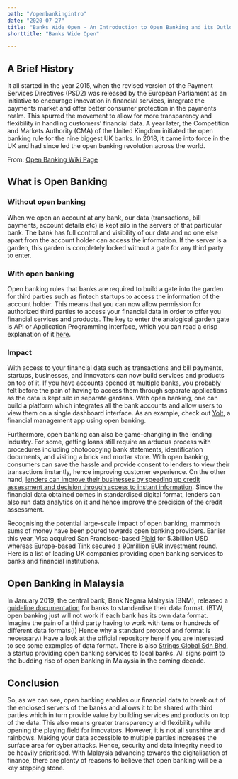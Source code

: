 ```yaml
---
path: "/openbankingintro"
date: "2020-07-27"
title: "Banks Wide Open - An Introduction to Open Banking and its Outlook in Malaysia"
shorttitle: "Banks Wide Open"

---
```


## A Brief History

It all started in the year 2015, when the revised version of the Payment Services Directives (PSD2) was released by the European Parliament as an initiative to encourage innovation in financial services, integrate the payments market and offer better consumer protection in the payments realm. This spurred the movement to allow for more transparency and flexibility in handling customers’ financial data. A year later, the Competition and Markets Authority (CMA) of the United Kingdom initiated the open banking rule for the nine biggest UK banks. In 2018, it came into force in the UK and had since led the open banking revolution across the world. 

From: [Open Banking Wiki Page](https://en.wikipedia.org/wiki/Open_banking)

## What is Open Banking

### Without open banking

When we open an account at any bank, our data (transactions, bill payments, account details etc) is kept silo in the servers of that particular bank. The bank has full control and visibility of our data and no one else apart from the account holder can access the information. If the server is a garden, this garden is completely locked without a gate for any third party to enter.

### With open banking

Open banking rules that banks are required to build a gate into the garden for third parties such as fintech startups to access the information of the account holder. This means that you can now allow permission for authorized third parties to access your financial data in order to offer you financial services and products. The key to enter the analogical garden gate is API or Application Programming Interface, which you can read a crisp explanation of it [here](https://www.reddit.com/r/explainlikeimfive/comments/628y0c/eli5_what_is_an_api/).

### Impact

With access to your financial data such as transactions and bill payments, startups, businesses, and innovators can now build services and products on top of it.
If you have accounts opened at multiple banks, you probably felt before the pain of having to access them through separate applications as the data is kept silo in separate gardens. With open banking, one can build a platform which integrates all the bank accounts and allow users to view them on a single dashboard interface. As an example, check out [Yolt](https://www.yolt.com/), a financial management app using open banking.

Furthermore, open banking can also be game-changing in the lending industry. For some, getting loans still require an arduous process with procedures including photocopying bank statements, identification documents, and visiting a brick and mortar store. With open banking, consumers can save the hassle and provide consent to lenders to view their transactions instantly, hence improving customer experience. On the other hand, [lenders can improve their businesses by speeding up credit assessment and decision through access to instant information](https://www.finextra.com/blogposting/18679/3-reasons-why-lending-companies-should-use-open-banking#:~:text=Open%20banking%20presents%20lenders%20with,credit%20decision%20in%20no%20time). Since the financial data obtained comes in standardised digital format, lenders can also run data analytics on it and hence improve the precision of the credit assessment. 

Recognising the potential large-scale impact of open banking, mammoth sums of money have been poured towards open banking providers. Earlier this year, Visa acquired San Francisco-based [Plaid](https://techcrunch.com/2020/01/13/visa-is-acquiring-plaid-for-5-3-billion-2x-its-final-private-valuation/?guccounter=1&guce_referrer=aHR0cHM6Ly93d3cuZ29vZ2xlLmNvbS8&guce_referrer_sig=AQAAANGAWayfXvh1oZ-OehucmQF3ecHu8vFxTK1qYfNBd_qq4QBHRH0-57Gm4RGnkiIyAI-tNtEOfqzrPqlY6sgjBoisX5mwNW7h_UaLdOxBpleVWQQ6Pg7_yYkB8COJXqqESHAYES7pCewFybBxDPBb4_a9tprm4lFePv_OgVa1tsQt) for 5.3billion USD whereas Europe-based [Tink](https://www.eu-startups.com/2020/01/stockholm-based-tink-secures-e90-million-to-help-banks-and-fintechs-leverage-open-banking/) secured a 90million EUR investment round. Here is a list of leading UK companies providing open banking services to banks and financial institutions. 

## Open Banking in Malaysia

In January 2019, the central bank, Bank Negara Malaysia (BNM), released a [guideline documentation](https://www.bnm.gov.my/index.php?ch=57&pg=137&ac=773&bb=file) for banks to standardise their data format. (BTW, open banking just will not work if each bank has its own data format. Imagine the pain of a third party having to work with tens or hundreds of different data formats(!) Hence why a standard protocol and format is necessary.) Have a look at the official repository [here](https://github.com/BankNegaraMY) if you are interested to see some examples of data format. There is also [Strings Global Sdn Bhd](https://www.theedgemarkets.com/article/banking-malaysia-ripe-open-banking), a startup providing open banking services to local banks. All signs point to the budding rise of open banking in Malaysia in the coming decade.

## Conclusion

So, as we can see, open banking enables our financial data to break out of the enclosed servers of the banks and allows it to be shared with third parties which in turn provide value by building services and products on top of the data. This also means greater transparency and flexibility while opening the playing field for innovators. However, it is not all sunshine and rainbows. Making your data accessible to multiple parties increases the surface area for cyber attacks. Hence, security and data integrity need to be heavily prioritised. With Malaysia advancing towards the digitalisation of finance, there are plenty of reasons to believe that open banking will be a key stepping stone.
